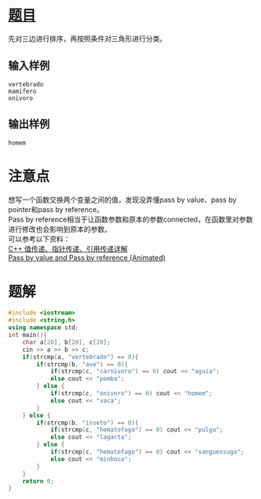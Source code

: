 # [题目](https://www.acwing.com/problem/content/668/)
先对三边进行排序，再按照条件对三角形进行分类。
## 输入样例
```
vertebrado
mamifero
onivoro
```
## 输出样例
```
homem
```
# 注意点
想写一个函数交换两个变量之间的值，发现没弄懂pass by value、pass by pointer和pass by reference。<br>
Pass by reference相当于让函数参数和原本的参数connected，在函数里对参数进行修改也会影响到原本的参数。<br>
可以参考以下资料：<br>
[C++ 值传递、指针传递、引用传递详解](https://www.cnblogs.com/yanlingyin/archive/2011/12/07/2278961.html)<br>
[Pass by value and Pass by reference (Animated)](https://www.youtube.com/watch?v=ErMKBh1pobg)
# 题解
```cpp
#include <iostream>
#include <string.h>
using namespace std;
int main(){
    char a[20], b[20], c[20];
    cin >> a >> b >> c;
    if(strcmp(a, "vertebrado") == 0){
        if(strcmp(b, "ave") == 0){
            if(strcmp(c, "carnivoro") == 0) cout << "aguia";
            else cout << "pomba";
        } else {
            if(strcmp(c, "onivoro") == 0) cout << "homem";
            else cout << "vaca";
        }
    } else {
        if(strcmp(b, "inseto") == 0){
            if(strcmp(c, "hematofago") == 0) cout << "pulga";
            else cout << "lagarta";
        } else {
            if(strcmp(c, "hematofago") == 0) cout << "sanguessuga";
            else cout << "minhoca";
        }
    }
    return 0;
}
```
